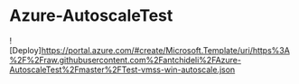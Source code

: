 # Azure-AutoscaleTest

![Deploy]https://portal.azure.com/#create/Microsoft.Template/uri/https%3A%2F%2Fraw.githubusercontent.com%2Fantchideli%2FAzure-AutoscaleTest%2Fmaster%2FTest-vmss-win-autoscale.json
